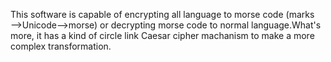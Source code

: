 This software is capable of encrypting all language to morse code (marks——>Unicode——>morse) or decrypting morse  code to normal language.What's more, it has a kind of circle link Caesar cipher machanism to make a more complex transformation.
